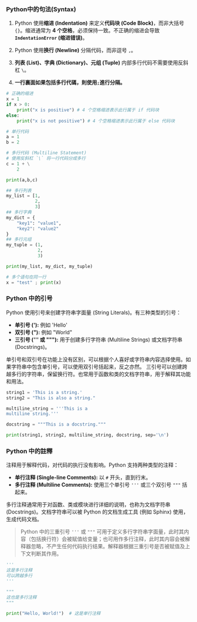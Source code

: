### Python中的句法(Syntax)

1. Python 使用**缩进 (Indentation)** 来定义**代码块 (Code Block)**，而非大括号 `{}`。缩进通常为 **4 个空格**，必须保持一致。不正确的缩进会导致 **`IndentationError` (缩进错误)**。

2. Python 使用**换行 (Newline)** 分隔代码，而非逗号 `,`。

3. **列表 (List)、字典 (Dictionary)、元组 (Tuple)** 内部多行代码不需要使用反斜杠 `\`。

4. **一行裏面如果包括多行代碼，則使用`;`進行分隔。**

```python
# 正确的缩进
x = 1
if x > 0:
    print("x is positive") # 4 个空格缩进表示此行属于 if 代码块
else:
    print("x is not positive") # 4 个空格缩进表示此行属于 else 代码块
```

```python
# 单行代码
a = 1
b = 2

# 多行代码 (Multiline Statement)
# 使用反斜杠 `\` 将一行代码分成多行
c = 1 + \
    2 

print(a,b,c)
```

```python
## 多行列表
my_list = [1, 
           2, 
           3]
## 多行字典
my_dict = {
    "key1": "value1",
    "key2": "value2"
}
## 多行元组
my_tuple = (1, 
            2, 
            3) 

print(my_list, my_dict, my_tuple)
```

```python
# 多个语句在同一行
x = "test" ; print(x)
```

### Python 中的引号

Python 使用引号来创建字符串字面量 (String Literals)。有三种类型的引号：

* **单引号 ('):**  例如 'Hello'
* **双引号 ("):** 例如 "World"
* **三引号 (''' 或 """):**  用于创建多行字符串 (Multiline Strings) 或文档字符串 (Docstrings)。

单引号和双引号在功能上没有区别，可以根据个人喜好或字符串内容选择使用。如果字符串中包含单引号，可以使用双引号括起来，反之亦然。
三引号可以创建跨越多行的字符串，保留换行符。也常用于函数和类的文档字符串，用于解释其功能和用法。

```python
string1 = 'This is a string.'
string2 = "This is also a string."

multiline_string = '''This is a
multiline string.'''

docstring = """This is a docstring."""

print(string1, string2, multiline_string, docstring, sep='\n')
```

### Python 中的註釋

注释用于解释代码，对代码的执行没有影响。Python 支持两种类型的注释：

* **单行注释 (Single-line Comments):**  以 `#` 开头，直到行末。
* **多行注释 (Multiline Comments):** 使用三个单引号 `'''` 或三个双引号 `"""` 括起来。

多行注释通常用于对函数、类或模块进行详细的说明，也称为文档字符串 (Docstrings)。文档字符串可以被 Python 的文档生成工具 (例如 Sphinx) 使用，生成代码文档。

> Python 中的三重引号 `'''` 或 `"""` 可用于定义多行字符串字面量，此时其内容（包括换行符）会被赋值给变量；也可用作多行注释，此时其内容会被解释器忽略，不产生任何代码执行结果。解释器根据三重引号是否被赋值及上下文判断其作用。


```python
'''
这是多行注释
可以跨越多行
'''

"""
这也是多行注释
"""

print("Hello, World!")  # 这是单行注释
```


